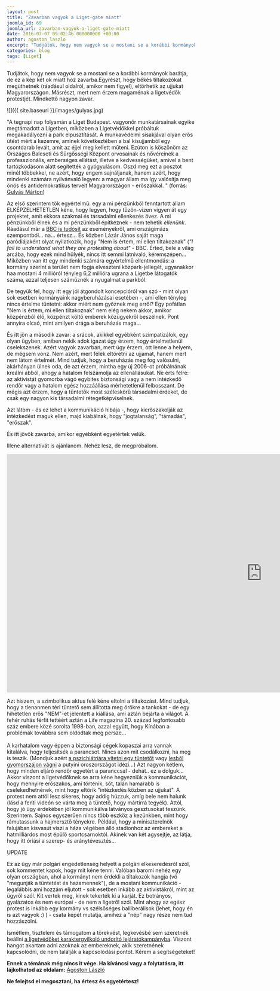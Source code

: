 ```yaml
---
layout: post
title: "Zavarban vagyok a Liget-gate miatt"
joomla_id: 69
joomla_url: zavarban-vagyok-a-liget-gate-miatt
date: 2016-07-07 09:02:46.000000000 +00:00
author: agoston_laszlo
excerpt: "Tudjátok, hogy nem vagyok se a mostani se a korábbi kormányok barátja, de ez a kép két ok miatt hoz zavarba. Egyrészt, hogy békés tiltakozókat megüthetnek (ráadásul oldalról, amikor nem figyel), eltörhetik az ujjukat Magyarországon. Másrészt, mert nem érzem magaménak a ligetvédők protestjét. Mindkettő nagyon zavar."
categories: blog
tags: [Liget]
---
```

Tudjátok, hogy nem vagyok se a mostani se a korábbi kormányok barátja, de ez a kép két ok miatt hoz zavarba.Egyrészt, hogy békés tiltakozókat megüthetnek (ráadásul oldalról, amikor nem figyel), eltörhetik az ujjukat Magyarországon. Másrészt, mert nem érzem magaménak a ligetvédők protestjét. Mindkettő nagyon zavar.

![]({{ site.baseurl }}/images/gulyas.jpg)

"A tegnapi nap folyamán a Liget Budapest. vagyonőr munkatársainak egyike megtámadott a Ligetben, miközben a Ligetvédőkkel próbáltuk megakadályozni a park elpusztítását. A munkavédelmi sisakjával olyan erős ütést mért a kezemre, aminek következtében a bal kisujjamból egy csontdarab levált, amit az éjjel meg kellett műteni. Ezúton is köszönöm az Országos Baleseti és Sürgősségi Központ orvosainak és nővéreinek a professzionális, emberséges ellátást, illetve a kedvességüket, amivel a bent tartózkodásom alatt segítették a gyógyulásom. Oszd meg ezt a posztot minél többekkel, ne azért, hogy engem sajnáljanak, hanem azért, hogy mindenki számára nyilvánvaló legyen: a magyar állam ma így valósítja meg önös és antidemokratikus terveit Magyarországon - erőszakkal. " (forrás: [Gulyás Márton](https://www.facebook.com/slejmpolitika/posts/1635619293432641))

Az első szerintem tök egyértelmű: egy a mi pénzünkből fenntartott állam ELKÉPZELHETETLEN kéne, hogy legyen, hogy tűzön-vizen vigyen át egy projektet, amit ekkora szakmai és társadalmi ellenkezés övez. A mi pénzünkből élnek és a mi pénzünkből építkeznek - nem tehetik _ellenünk_. Ráadásul már a [BBC is tudósít](http://24.hu/belfold/2016/07/06/a-bbc-is-beszamolt-arrol-hogy-rendorok-raktak-ki-a-ligetvedoket/) az eseményekről, ami országimázs szempontból... na... értesz... És közben Lázár János saját maga paródiájaként olyat nyilatkozik, hogy "Nem is értem, mi ellen tiltakoznak" (_"I fail to understand what they are protesting about"_ - BBC. Érted, bele a világ arcába, hogy ezek mind hülyék, nincs itt semmi látnivaló, kéremszépen... Miközben van itt egy mindenki számára egyértelmű ellentmondás: a kormány szerint a terület nem fogja elveszteni közpark-jellegét, ugyanakkor haa mostani 4 millióról tényleg 6,2 millióra ugrana a Ligetbe látogatók száma, azzal teljesen száműznék a nyugalmat a parkból.

De tegyük fel, hogy itt egy jól átgondolt koncepcióról van szó - mint olyan sok esetben kormányaink nagyberuházásai esetében -, ami ellen tényleg nincs értelme tüntetni: akkor miért nem győznek meg erről? Egy pofátlan "Nem is értem, mi ellen tiltakoznak" nem elég nekem akkor, amikor közpénzből élő, közpénzt költő emberek közügyekről beszélnek. Pont annyira olcsó, mint amilyen drága a beruházás maga...

És itt jön a második zavar: a srácok, akikkel egyébként szimpatizálok, egy olyan ügyben, amiben nekik adok igazat úgy érzem, hogy értelmetlenül cselekszenek. Azért vagyok zavarban, mert úgy érzem, ott lenne a helyem, de mégsem vonz. Nem azért, mert félek eltöretni az ujjamat, hanem mert nem látom értelmét. Mind tudjuk, hogy a beruházás meg fog valósulni, akárhányan ülnek oda, de azt érzem, mintha egy új 2006-ot próbálnának kreálni abból, ahogy a hatalom felszámolja az ellenállásukat. Ne érts félre: az aktivistát gyomorba vágó egybites biztonsági vagy a nem intézkedő rendőr vagy a hatalom egész hozzáállása mérhetetlenül felbosszant. De mégis azt érzem, hogy a tüntetők most széleskörű társadalmi érdeket, de csak egy nagyon kis társadalmi rétegetképviselnek.

Azt látom - és ez lehet a kommunikáció hibája -, hogy kierőszakolják az intézkedést maguk ellen, majd kiabálnak, hogy "jogtalanság", "támadás", "erőszak".

És itt jövök zavarba, amikor egyébként egyetértek velük.

Illene alternatívát is ajánlanom. Nehéz lesz, de megpróbálom.

<iframe width="1366" height="638" src="https://www.youtube.com/embed/9-nXT8lSnPQ" frameborder="0" allowfullscreen></iframe>

Azt hiszem, a szimbolikus aktus felé kéne eltolni a tiltakozást. Mind tudjuk, hogy a tienanmen téri tüntető sem állította meg örökre a tankokat - de egy hihetetlen erős "NEM"-et jelentett a kiállása, ami aztán bejárta a világot. A fehér ruhás férfit tettéért aztán a Life magazina 20. század legfontosabb száz embere közé sorolta 1998-ban, azzal együtt, hogy Kínában a problémák továbbra sem oldódtak meg persze...<br /><br />
A karhatalom vagy éppen a biztonsági cégek kopaszai arra vannak kitalálva, hogy teljesítsék a parancsot. Nincs azon mit csodálkozni, ha meg is teszik. (Mondjuk azért [a pszichiátriára vitetni egy tüntetőt]("http://24.hu/belfold/2016/06/29/ligetvedo-folyamatosan-osztottak-hogy-vegem-van-honapokra-kivonnak-a-forgalombol/) vagy [lesből gyomorszájon vágni](ttps://www.facebook.com/magyarinfo/videos/10154219976238467/) a putyini oroszországot idézi...) Azt nagyon kétlem, hogy minden eljáró rendőr egyetért a paranccsal - dehát.. ez a dolguk... Akkor viszont a ligetvédőknek se arra kéne hegyezniük a kommunikációt, hogy mennyire erőszakos, ami történik, sőt, talán hamarabb is cselekedhetnének, mint hogy eltörik "intézkedés közben az ujjukat". A protest nem attól lesz sikeres, hogy addig húzzuk, amíg bele nem halunk (lásd a fenti videón se várta meg a tüntető, hogy mártírrá tegyék). Attól, hogy jó ügy érdekében jól kommunikálva látványos gesztusokat teszünk. Szerintem. Sajnos egyszerűen nincs több eszköz a kezünkben, mint hogy rámutassunk a hajmersztő tényekre. Például, hogy a miniszterelnök falujában kisvasút viszi a háza végében álló stadionhoz az embereket a hatmilliárdos most épülő sportcsarnoktól. Akinek van két agysejtje, az látja, hogy itt óriási a szerep- és aránytévesztés...

UPDATE


Ez az ügy már polgári engedetlenség helyett a polgári elkeseredésről szól, sok kommentet kapok, hogy mit kéne tenni. Valóban baromi nehéz egy olyan országban, ahol a kormányt nem érdekli a tiltakozók hangja (vö "megunják a tüntetést és hazamennek"), de a mostani kommunikáció - legalábbis ami hozzám eljutott - sok esetben inkább az aktivistákról, mint az ügyről szól. Kit vertek meg, kinek tekerték ki a karját. Ez botrányos, gyalázatos és nem európai - de nem a ligetről szól. Mint ahogy az egész protest is inkább egy kormány vs szélsőséges balliberálisok (lehet, hogy én is azt vagyok :) ) - csata képét mutatja, amihez a "nép" nagy része nem tud hozzászólni.

Ismétlem, tisztelem és támogatom a törekvést, legkevésbé sem szeretnék beállni [a ligetvédőket karaktergyilkoló undorító lejáratókampányba](http://pestisracok.hu/drogtanyat-hagytak-maguk-utan-ligetvedok/). Viszont hangot akartam adni azoknak az embereknek, akik szeretnének kapcsolódni, de nem találják a kapcsolódási pontot. Kérem a segítségeteket!

**Ennek a témának még nincs it vége. Ha kíváncsi vagy a folytatásra, itt lájkolhatod az oldalam:**
[Ágoston László](https://www.facebook.com/agostonlaszloartist) 

**Ne felejtsd el megosztani, ha értesz és egyetértesz!**
